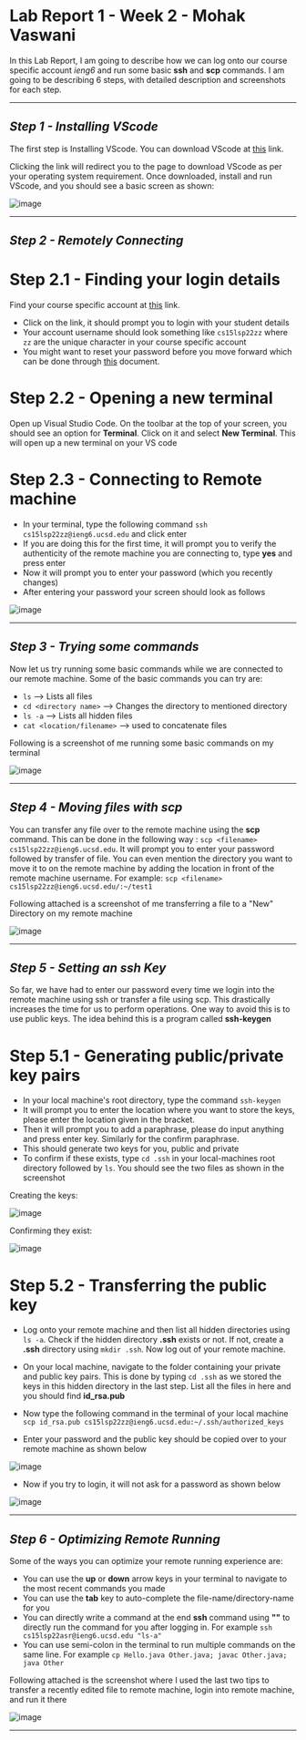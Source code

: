 # Lab Report 1 - Week 2 - Mohak Vaswani

In this Lab Report, I am going to describe how we can log onto our course specific account _ieng6_ and run some basic **ssh** and **scp** commands. I am going to be describing 6 steps, with detailed description and screenshots for each step.

--------------------------------------------------------------------------------------------------------------

## _Step 1 - Installing VScode_

The first step is Installing VScode. You can download VScode at [this](https://code.visualstudio.com/download) link. 

Clicking the link will redirect you to the page to download VScode as per your operating system requirement.
Once downloaded, install and run VScode, and you should see a basic screen as shown:

![image](./Lab-report-1-materials/VScode.png)

--------------------------------------------------------------------------------------------------------------

## _Step 2 - Remotely Connecting_

# Step 2.1 - Finding your login details

Find your course specific account at [this](https://sdacs.ucsd.edu/~icc/index.php) link.

* Click on the link, it should prompt you to login with your student details
* Your account username should look something like `cs15lsp22zz` where `zz` are the unique character in your course specific account
* You might want to reset your password before you move forward which can be done through [this](./Lab-report-1-materials/How-to-Reset-your-Password.pdf) document.

# Step 2.2 - Opening a new terminal

Open up Visual Studio Code. On the toolbar at the top of your screen, you should see an option for **Terminal**. Click on it and select **New Terminal**. This will open up a new terminal on your VS code

# Step 2.3 - Connecting to Remote machine

* In your terminal, type the following command `ssh cs15lsp22zz@ieng6.ucsd.edu` and click enter
* If you are doing this for the first time, it will prompt you to verify the authenticity of the remote machine you are connecting to, type **yes** and press enter
* Now it will prompt you to enter your password (which you recently changes)
* After entering your password your screen should look as follows

![image](./Lab-report-1-materials/ssh-login.png)

--------------------------------------------------------------------------------------------------------------

## _Step 3 - Trying some commands_

Now let us try running some basic commands while we are connected to our remote machine. Some of the basic commands you can try are:
* `ls` --> Lists all files
* `cd <directory name>` --> Changes the directory to mentioned directory
* `ls -a` --> Lists all hidden files
* `cat <location/filename>` --> used to concatenate files

Following is a screenshot of me running some basic commands on my terminal

![image](./Lab-report-1-materials/basic-commands.png)

--------------------------------------------------------------------------------------------------------------

## _Step 4 - Moving files with scp_

You can transfer any file over to the remote machine using the **scp** command. This can be done in the following way : `scp <filename> cs15lsp22zz@ieng6.ucsd.edu`. It will prompt you to enter your password followed by transfer of file. You can even mention the directory you want to move it to on the remote machine by adding the location in front of the remote machine username. For example:
`scp <filename> cs15lsp22zz@ieng6.ucsd.edu/:~/test1`

Following attached is a screenshot of me transferring a file to a "New" Directory on my remote machine

![image](./Lab-report-1-materials/scp.png)


--------------------------------------------------------------------------------------------------------------

## _Step 5 - Setting an ssh Key_

So far, we have had to enter our password every time we login into the remote machine using ssh or transfer a file using scp. This drastically increases the time for us to perform operations. One way to avoid this is to use public keys. The idea behind this is a program called **ssh-keygen**

# Step 5.1 - Generating public/private key pairs

* In your local machine's root directory, type the command `ssh-keygen`
* It will prompt you to enter the location where you want to store the keys, please enter the location given in the bracket.
* Then it will prompt you to add a paraphrase, please do input anything and press enter key. Similarly for the confirm paraphrase.
* This should generate two keys for you, public and private
* To confirm if these exists, type `cd .ssh` in your local-machines root directory followed by `ls`. You should see the two files as shown in the screenshot

Creating the keys:

![image](./Lab-report-1-materials/Keys-gen.png)

Confirming they exist:

![image](./Lab-report-1-materials/key_confirm.png)

# Step 5.2 - Transferring the public key

* Log onto your remote machine and then list all hidden directories using `ls -a`. Check if the hidden directory **.ssh** exists or not. If not, create a **.ssh** directory using `mkdir .ssh`. Now log out of your remote machine.

* On your local machine, navigate to the folder containing your private and public key pairs. This is done by typing `cd .ssh` as we stored the keys in this hidden directory in the last step. List all the files in here and you should find **id_rsa.pub**

* Now type the following command in the terminal of your local machine 
`scp id_rsa.pub cs15lsp22zz@ieng6.ucsd.edu:~/.ssh/authorized_keys`

* Enter your password and the public key should be copied over to your remote machine as shown below

![image](./Lab-report-1-materials/key-transfer.png)

* Now if you try to login, it will not ask for a password as shown below

![image](./Lab-report-1-materials/login-nopass.png)

--------------------------------------------------------------------------------------------------------------

## _Step 6 - Optimizing Remote Running_

Some of the ways you can optimize your remote running experience are: 

* You can use the **up** or **down** arrow keys in your terminal to navigate to the most recent commands you made
* You can use the **tab** key to auto-complete the file-name/directory-name for you
* You can directly write a command at the end **ssh** command using **""** to directly run the command for you after logging in. For example `ssh cs15lsp22asr@ieng6.ucsd.edu "ls-a"`
* You can use semi-colon in the terminal to run multiple commands on the same line. For example
`cp Hello.java Other.java; javac Other.java; java Other`

Following attached is the screenshot where I used the last two tips to transfer a recently edited file to remote machine, login into remote machine, and run it there

![image](./Lab-report-1-materials/optimization.png)

--------------------------------------------------------------------------------------------------------------


